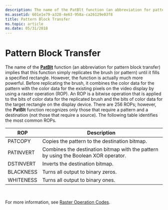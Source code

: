 ```yaml
---
description: The name of the PatBlt function (an abbreviation for pattern block transfer) implies that this function simply replicates the brush (or pattern) until it fills a specified rectangle.
ms.assetid: 601e1e79-a328-4e63-958a-ca26129e03f8
title: Pattern Block Transfer
ms.topic: article
ms.date: 05/31/2018
---
```


# Pattern Block Transfer

The name of the [**PatBlt**](/windows/desktop/api/Wingdi/nf-wingdi-patblt) function (an abbreviation for pattern block transfer) implies that this function simply replicates the brush (or pattern) until it fills a specified rectangle. However, the function is actually much more powerful. Before replicating the brush, it combines the color data for the pattern with the color data for the existing pixels on the video display by using a raster operation (ROP). An ROP is a bitwise operation that is applied to the bits of color data for the replicated brush and the bits of color data for the target rectangle on the display device. There are 256 ROPs; however, the **PatBlt** function recognizes only those that require a pattern and a destination (not those that require a source). The following table identifies the most common ROPs.



| ROP       | Description                                                                         |
|-----------|-------------------------------------------------------------------------------------|
| PATCOPY   | Copies the pattern to the destination bitmap.                                       |
| PATINVERT | Combines the destination bitmap with the pattern by using the Boolean XOR operator. |
| DSTINVERT | Inverts the destination bitmap.                                                     |
| BLACKNESS | Turns all output to binary zeros.                                                   |
| WHITENESS | Turns all output to binary ones.                                                    |



 

For more information, see [Raster Operation Codes](raster-operation-codes.md).

 

 




